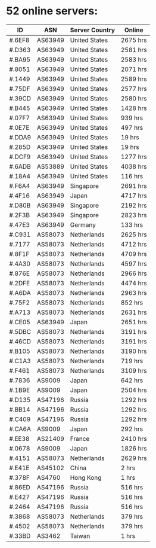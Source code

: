 # 52 online servers:

| ID | ASN | Server Country | Online |
| ------ | ------ | ------ | ------ |
| #.6EF8 | AS63949 | United States | 2675 hrs |
| #.D363 | AS63949 | United States | 2581 hrs |
| #.BA95 | AS63949 | United States | 2583 hrs |
| #.8051 | AS63949 | United States | 2071 hrs |
| #.1449 | AS63949 | United States | 2589 hrs |
| #.75DF | AS63949 | United States | 2577 hrs |
| #.39CD | AS63949 | United States | 2580 hrs |
| #.B445 | AS63949 | United States | 1428 hrs |
| #.07F7 | AS63949 | United States | 939 hrs |
| #.0E7E | AS63949 | United States | 497 hrs |
| #.DDA9 | AS63949 | United States | 19 hrs |
| #.285D | AS63949 | United States | 19 hrs |
| #.DCF9 | AS63949 | United States | 1277 hrs |
| #.6ADB | AS53889 | United States | 4038 hrs |
| #.18A4 | AS63949 | United States | 116 hrs |
| #.F6A4 | AS63949 | Singapore | 2691 hrs |
| #.4F16 | AS63949 | Japan | 4717 hrs |
| #.D80B | AS63949 | Singapore | 2192 hrs |
| #.2F3B | AS63949 | Singapore | 2823 hrs |
| #.47E3 | AS63949 | Germany | 133 hrs |
| #.C931 | AS58073 | Netherlands | 2625 hrs |
| #.7177 | AS58073 | Netherlands | 4712 hrs |
| #.8F1F | AS58073 | Netherlands | 4709 hrs |
| #.4A30 | AS58073 | Netherlands | 4597 hrs |
| #.876E | AS58073 | Netherlands | 2966 hrs |
| #.2DFE | AS58073 | Netherlands | 4474 hrs |
| #.A6DA | AS58073 | Netherlands | 2963 hrs |
| #.75F2 | AS58073 | Netherlands | 852 hrs |
| #.A713 | AS58073 | Netherlands | 2631 hrs |
| #.CE05 | AS63949 | Japan | 2651 hrs |
| #.5DBC | AS58073 | Netherlands | 3191 hrs |
| #.46CD | AS58073 | Netherlands | 3191 hrs |
| #.B105 | AS58073 | Netherlands | 3190 hrs |
| #.C1A3 | AS58073 | Netherlands | 719 hrs |
| #.F461 | AS58073 | Netherlands | 3109 hrs |
| #.7836 | AS9009 | Japan | 642 hrs |
| #.1B9E | AS9009 | Japan | 2504 hrs |
| #.D135 | AS47196 | Russia | 1292 hrs |
| #.BB14 | AS47196 | Russia | 1292 hrs |
| #.C409 | AS47196 | Russia | 1292 hrs |
| #.CA6A | AS9009 | Japan | 292 hrs |
| #.EE38 | AS21409 | France | 2410 hrs |
| #.0678 | AS9009 | Japan | 1826 hrs |
| #.4151 | AS58073 | Netherlands | 2629 hrs |
| #.E41E | AS45102 | China | 2 hrs |
| #.378F | AS4760 | Hong Kong | 1 hrs |
| #.86ED | AS47196 | Russia | 516 hrs |
| #.E427 | AS47196 | Russia | 516 hrs |
| #.2464 | AS47196 | Russia | 516 hrs |
| #.3868 | AS58073 | Netherlands | 379 hrs |
| #.4502 | AS58073 | Netherlands | 379 hrs |
| #.33BD | AS3462 | Taiwan | 1 hrs |

